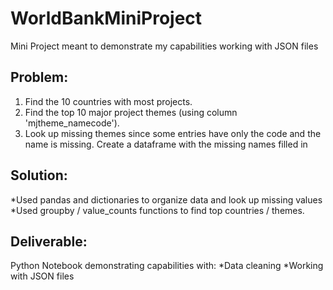 # WorldBankMiniProject
Mini Project meant to demonstrate my capabilities working with JSON files

## Problem:
1. Find the 10 countries with most projects.
2. Find the top 10 major project themes (using column 'mjtheme_namecode').
3. Look up missing themes since some entries have only the code and the name is missing. Create a dataframe with the missing    names filled in

## Solution:
*Used pandas and dictionaries to organize data and look up missing values
*Used groupby / value_counts functions to find top countries / themes.


## Deliverable:
Python Notebook demonstrating capabilities with:
*Data cleaning
*Working with JSON files
